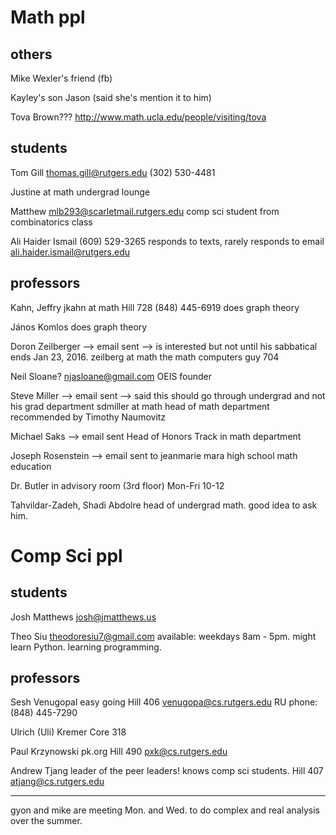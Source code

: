 Math ppl
=========

others
-------
Mike Wexler's friend (fb)

Kayley's son Jason (said she's mention it to him)

Tova Brown???
http://www.math.ucla.edu/people/visiting/tova


students
----------
Tom Gill
thomas.gill@rutgers.edu
(302) 530-4481

Justine
at math undergrad lounge

Matthew
mlb293@scarletmail.rutgers.edu
comp sci student from combinatorics class

Ali Haider Ismail
(609) 529-3265
responds to texts, rarely responds to email
ali.haider.ismail@rutgers.edu


professors
----------
Kahn, Jeffry
jkahn at math
Hill 728
(848) 445-6919
does graph theory

János Komlos
does graph theory

Doron Zeilberger --> email sent --> is interested but not until his sabbatical ends Jan 23, 2016.
zeilberg at math
the math computers guy
704

Neil Sloane?
njasloane@gmail.com
OEIS founder

Steve Miller --> email sent --> said this should go through undergrad and not his grad department
sdmiller at math
head of math department
recommended by Timothy Naumovitz

Michael Saks --> email sent
Head of Honors Track in math department

Joseph Rosenstein --> email sent to jeanmarie mara
high school math education

Dr. Butler
in advisory room (3rd floor)
Mon-Fri 10-12

Tahvildar-Zadeh, Shadi Abdolre
head of undergrad math.
good idea to ask him.



Comp Sci ppl
============

students
-----------
Josh Matthews
josh@jmatthews.us

Theo Siu
theodoresiu7@gmail.com
available: weekdays 8am - 5pm.
might learn Python. learning programming.



professors
------------
Sesh Venugopal
easy going
Hill 406
venugopa@cs.rutgers.edu
RU phone: (848) 445-7290


Ulrich (Uli) Kremer
Core 318

Paul Krzynowski
pk.org
Hill 490
pxk@cs.rutgers.edu


Andrew Tjang
leader of the peer leaders!  knows comp sci students.
Hill 407
atjang@cs.rutgers.edu







----------------------
gyon and mike are meeting Mon. and Wed. to do complex and real analysis over the summer.